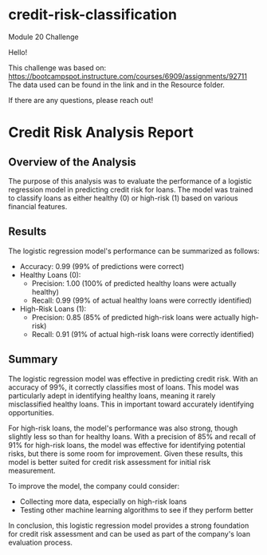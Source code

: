 # credit-risk-classification
Module 20 Challenge


Hello!

This challenge was based on: https://bootcampspot.instructure.com/courses/6909/assignments/92711 The data used can be found in the link and in the Resource folder. 

If there are any questions, please reach out!


# Credit Risk Analysis Report

## Overview of the Analysis

The purpose of this analysis was to evaluate the performance of a logistic regression model in predicting credit risk for loans. The model was trained to classify loans as either healthy (0) or high-risk (1) based on various financial features. 

## Results

The logistic regression model's performance can be summarized as follows:

* Accuracy: 0.99 (99% of predictions were correct)
* Healthy Loans (0):
  - Precision: 1.00 (100% of predicted healthy loans were actually healthy)
  - Recall: 0.99 (99% of actual healthy loans were correctly identified)
* High-Risk Loans (1):
  - Precision: 0.85 (85% of predicted high-risk loans were actually high-risk)
  - Recall: 0.91 (91% of actual high-risk loans were correctly identified)

## Summary

The logistic regression model was effective in predicting credit risk. With an accuracy of 99%, it correctly classifies most of loans. This model was particularly adept in identifying healthy loans, meaning it rarely misclassified healthy loans. This in important toward accurately identifying opportunities. 

For high-risk loans, the model's performance was also strong, though slightly less so than for healthy loans. With a precision of 85% and recall of 91% for high-risk loans, the model was effective for identifying potential risks, but there is some room for improvement. Given these results, this model is better suited for credit risk assessment for initial risk measurement. 

To  improve the model, the company could consider:
   - Collecting more data, especially on high-risk loans
   - Testing other machine learning algorithms to see if they perform better

In conclusion, this logistic regression model provides a strong foundation for credit risk assessment and can be used as part of the company's loan evaluation process.
